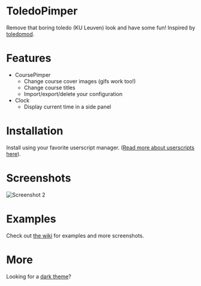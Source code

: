 # ToledoPimper
Remove that boring toledo (KU Leuven) look and have some fun! Inspired by [toledomod](https://github.com/Sigurd3K/ToledoMod).

# Features
- CoursePimper
    - Change course cover images (gifs work too!)
    - Change course titles
    - Import/export/delete your configuration
- Clock
    - Display current time in a side panel

# Installation
Install using your favorite userscript manager. ([Read more about userscripts here](https://greasyfork.org/en)). 

# Screenshots
![Screenshot 2](https://i.imgur.com/VYosZwV.png)

# Examples
Check out [the wiki](https://github.com/sleeyax/ToledoPimper/wiki/Quickstart) for examples and more screenshots.

# More
Looking for a [dark theme](https://userstyles.org/styles/148080/toledo-dark-theme)?